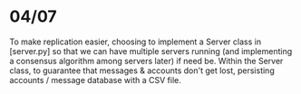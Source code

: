 # 04/07
To make replication easier, choosing to implement a Server class in [server.py] so that we can have multiple servers running (and implementing a consensus algorithm among servers later) if need be.
Within the Server class, to guarantee that messages & accounts don't get lost, persisting accounts / message database with a CSV file.
